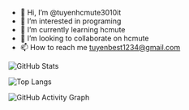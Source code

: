 - 👋 Hi, I’m @tuyenhcmute3010it
- 👀 I’m interested in programing
- 🌱 I’m currently learning hcmute
- 💞️ I’m looking to collaborate on hcmute
- 📫 How to reach me tuyenbest1234@gmail.com

<!---
tuyenhcmute3010it/tuyenhcmute3010it is a ✨ special ✨ repository because its `README.md` (this file) appears on your GitHub profile.
You can click the Preview link to take a look at your changes.
--->
![GitHub Stats](https://github-readme-stats.vercel.app/api?username=tuyenhcmute3010it&show_icons=true&theme=radical)

![Top Langs](https://github-readme-stats.vercel.app/api/top-langs/?username=tuyenhcmute3010it&layout=compact&theme=radical)

![GitHub Activity Graph](https://github-readme-activity-graph.cyclic.app/graph?username=tuyenhcmute3010it&theme=github-compact)
